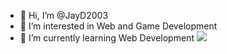 - 👋 Hi, I’m @JayD2003
- 👀 I’m interested in Web and Game Development
- 🌱 I’m currently learning Web Development
![](https://komarev.com/ghpvc/?username=JayD2003&color=green)
<!---
JayD2003/JayD2003 is a ✨ special ✨ repository because its `README.md` (this file) appears on your GitHub profile.
You can click the Preview link to take a look at your changes.
--->
